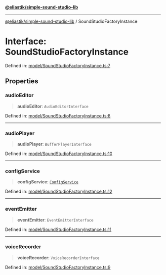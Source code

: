 [**@eliastik/simple-sound-studio-lib**](../README.md)

***

[@eliastik/simple-sound-studio-lib](../README.md) / SoundStudioFactoryInstance

# Interface: SoundStudioFactoryInstance

Defined in: [model/SoundStudioFactoryInstance.ts:7](https://github.com/Eliastik/simple-sound-studio-lib/blob/6f04613d35b939e1c2ba2c36d70bf3b1a970e83e/lib/model/SoundStudioFactoryInstance.ts#L7)

## Properties

### audioEditor

> **audioEditor**: `AudioEditorInterface`

Defined in: [model/SoundStudioFactoryInstance.ts:8](https://github.com/Eliastik/simple-sound-studio-lib/blob/6f04613d35b939e1c2ba2c36d70bf3b1a970e83e/lib/model/SoundStudioFactoryInstance.ts#L8)

***

### audioPlayer

> **audioPlayer**: `BufferPlayerInterface`

Defined in: [model/SoundStudioFactoryInstance.ts:10](https://github.com/Eliastik/simple-sound-studio-lib/blob/6f04613d35b939e1c2ba2c36d70bf3b1a970e83e/lib/model/SoundStudioFactoryInstance.ts#L10)

***

### configService

> **configService**: [`ConfigService`](ConfigService.md)

Defined in: [model/SoundStudioFactoryInstance.ts:12](https://github.com/Eliastik/simple-sound-studio-lib/blob/6f04613d35b939e1c2ba2c36d70bf3b1a970e83e/lib/model/SoundStudioFactoryInstance.ts#L12)

***

### eventEmitter

> **eventEmitter**: `EventEmitterInterface`

Defined in: [model/SoundStudioFactoryInstance.ts:11](https://github.com/Eliastik/simple-sound-studio-lib/blob/6f04613d35b939e1c2ba2c36d70bf3b1a970e83e/lib/model/SoundStudioFactoryInstance.ts#L11)

***

### voiceRecorder

> **voiceRecorder**: `VoiceRecorderInterface`

Defined in: [model/SoundStudioFactoryInstance.ts:9](https://github.com/Eliastik/simple-sound-studio-lib/blob/6f04613d35b939e1c2ba2c36d70bf3b1a970e83e/lib/model/SoundStudioFactoryInstance.ts#L9)

